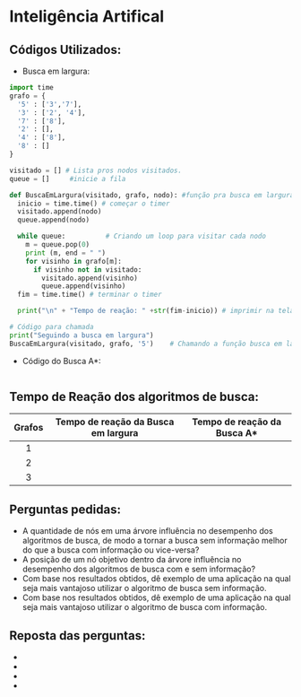 # Inteligência Artifical

## Códigos Utilizados:
* Busca em largura:
~~~Python
import time
grafo = {
  '5' : ['3','7'],
  '3' : ['2', '4'],
  '7' : ['8'],
  '2' : [],
  '4' : ['8'],
  '8' : []
}

visitado = [] # Lista pros nodos visitados.
queue = []     #inicie a fila

def BuscaEmLargura(visitado, grafo, nodo): #função pra busca em largura
  inicio = time.time() # começar o timer
  visitado.append(nodo)
  queue.append(nodo)

  while queue:          # Criando um loop para visitar cada nodo
    m = queue.pop(0) 
    print (m, end = " ")
    for visinho in grafo[m]:
      if visinho not in visitado:
        visitado.append(visinho)
        queue.append(visinho)
  fim = time.time() # terminar o timer

  print("\n" + "Tempo de reação: " +str(fim-inicio)) # imprimir na tela o tempo de reação

# Código para chamada
print("Seguindo a busca em largura")
BuscaEmLargura(visitado, grafo, '5')    # Chamando a função busca em largura
~~~

* Código do Busca A*:
~~~Python

~~~

## Tempo de Reação dos algoritmos de busca:
Grafos                  | Tempo de reação da Busca em largura| Tempo de reação da Busca A*        |
:----------------------:|:----------------------------------:|:----------------------------------:|            			 		
1                       |                                    |                                    |			 		
2                       |                                    |                                    |			 		
3                       |                                    |                                    |

## Perguntas pedidas:
* A quantidade de nós em uma árvore influência no desempenho dos algoritmos de busca, de modo a tornar a busca sem informação melhor do que a busca com informação ou vice-versa?
* A posição de um nó objetivo dentro da árvore influência no desempenho dos algoritmos de busca com e sem informação?
* Com base nos resultados obtidos, dê exemplo de uma aplicação na qual seja mais vantajoso utilizar o algoritmo de busca sem informação.
* Com base nos resultados obtidos, dê exemplo de uma aplicação na qual seja mais vantajoso utilizar o algoritmo de busca com informação.

## Reposta das perguntas:
* 
* 
* 
* 
